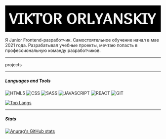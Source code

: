 ![Header](https://github.com/ViktorOrlyanskiy/ViktorOrlyanskiy/blob/main/assets/label.jpg)


Я Junior Frontend-разработчик. Самостоятельное обучение начал в мае 2021 года. Разрабатывал учебные проекты, мечтаю попасть в профессиональную команду разработчиков.
___
projects
___
##### Languages and Tools
![HTML5](https://img.shields.io/badge/HTML5-000000?style=for-the-badge&logo=html5) ![CSS](https://img.shields.io/badge/CSS-000000?style=for-the-badge&logo=css3) ![SASS](https://img.shields.io/badge/SASS-000000?style=for-the-badge&logo=sass) ![JAVASCRIPT](https://img.shields.io/badge/JAVASCRIPT-000000?style=for-the-badge&logo=javascript) ![REACT](https://img.shields.io/badge/REACT-000000?style=for-the-badge&logo=react) ![GIT](https://img.shields.io/badge/GIT-000000?style=for-the-badge&logo=git)

[![Top Langs](https://github-readme-stats.vercel.app/api/top-langs/?username=ViktorOrlyanskiy&layout=compact)](https://github.com/ViktorOrlyanskiy/github-readme-stats)
___

##### Stats
[![Anurag's GitHub stats](https://github-readme-stats.vercel.app/api?username=ViktorOrlyanskiy&show_icons=true&theme=dark)](https://github.com/ViktorOrlyanskiy/github-readme-stats)

